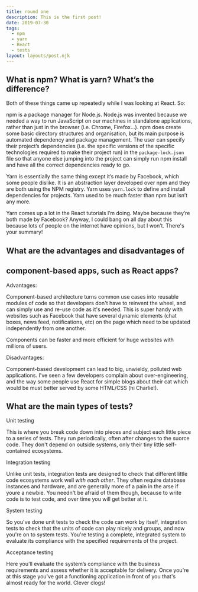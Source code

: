```yaml
---
title: round one
description: This is the first post!
date: 2019-07-30
tags:
  - npm
  - yarn
  - React
  - tests
layout: layouts/post.njk
---
```


## What is npm? What is yarn? What’s the difference?

Both of these things came up repeatedly while I was looking at React. So:

npm is a package manager for Node.js. Node.js was invented because we needed a way to run JavaScript on our machines in standalone applications, rather than just in the browser (i.e. Chrome, Firefox…). npm does create some basic directory structures and organisation, but its main purpose is automated dependency and package management. The user can specify their project’s dependencies (i.e. the specific versions of the specific technologies required to make their project run) in the ``package-lock.json`` file so that anyone else jumping into the project can simply run npm install and have all the correct dependencies ready to go. 

Yarn is essentially the same thing except it’s made by Facebook, which some people dislike. It is an abstraction layer developed over npm and they are both using the NPM registry. Yarn uses ``yarn.lock`` to define and install dependencies for projects. Yarn used to be much faster than npm but isn’t any more. 

Yarn comes up a lot in the React tutorials I’m doing. Maybe because they’re both made by Facebook? Anyway, I could bang on all day about this because lots of people on the internet have opinions, but I won’t. There's your summary!

## What are the advantages and disadvantages of  
## component-based apps, such as React apps?

Advantages:

Component-based architecture turns common use cases into reusable modules of code so that developers don't have to reinvent the wheel, and can simply use and re-use code as it's needed. This is super handy with websites such as Facebook that have several dynamic elements (chat boxes, news feed, notifications, etc) on the page which need to be updated independently from one another.

Components can be faster and more efficient for huge websites with millions of users.

Disadvantages:

Component-based development can lead to big, unwieldy, polluted web applications. I've seen a few developers complain about over-engineering, and the way some people use React for simple blogs about their cat which would be must better served by some HTML/CSS (hi Charlie!). 

## What are the main types of tests?

Unit testing

This is where you break code down into pieces and subject each little piece to a series of tests. They run periodically, often after changes to the suorce code. They don't depend on outside systems, only their tiny little self-contained ecosystems.

Integration testing

Unlike unit tests, integration tests are designed to check that different little code ecosystems work well *with each other*. They often require database instances and hardware, and are generally more of a pain in the arse if youre a newbie. You needn't be afraid of them though, because to write code is to test code, and over time you will get better at it.

System testing

So you've done unit tests to check the code can work by itself, integration tests to check that the units of code can play nicely and groups, and now you're on to system tests. You're testing a complete, integrated system to evaluate its compliance with the specified requirements of the project.

Acceptance testing

Here you'll evaluate the system’s compliance with the business requirements and assess whether it is acceptable for delivery. Once you're at this stage you've got a functioning application in front of you that's almost ready for the world. Clever clogs!



